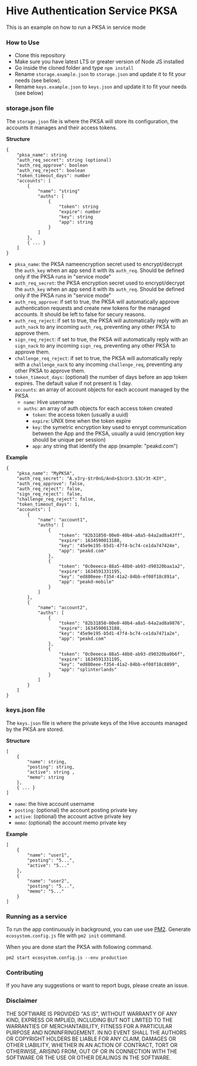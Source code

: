 # Hive Authentication Service PKSA

This is an example on how to run a PKSA in service mode

### How to Use

- Clone this repository
- Make sure you have latest LTS or greater version of Node JS installed
- Go inside the cloned folder and type `npm install`
- Rename `storage.example.json` to `storage.json` and update it to fit your needs (see below).
- Rename `keys.example.json` to `keys.json` and update it to fit your needs (see below) 

### storage.json file

The `storage.json` file is where the PKSA will store its configuration, the accounts it manages and their access tokens.

**Structure**

```
{
    "pksa_name": string
    "auth_req_secret": string (optional)
    "auth_req_approve": boolean
    "auth_req_reject": boolean
    "token_timeout_days": number
    "accounts": [
        {
            "name": "string"
            "auths": [
                {
                    "token": string
                    "expire": number
                    "key": string
                    "app": string
                }
            ]
        },
        { ... }
    ]
}
```

* `pksa_name`: the PKSA nameencryption secret used to encrypt/decrypt the `auth_key` when an app send it with its `auth_req`. Should be defined only if the PKSA runs in "service mode"
* `auth_req_secret`: the PKSA encryption secret used to encrypt/decrypt the `auth_key` when an app send it with its `auth_req`. Should be defined only if the PKSA runs in "service mode"
* `auth_req_approve`: if set to true, the PKSA will automatically approve authentication requests and create new tokens for the managed accounts. It should be left to false for secury reasons.
* `auth_req_reject`: if set to true, the PKSA will automatically reply with an `auth_nack` to any incoming `auth_req`, preventing any other PKSA to approve them.
* `sign_req_reject`: if set to true, the PKSA will automatically reply with an `sign_nack` to any incoming `sign_req`, preventing any other PKSA to approve them.
* `challenge_req_reject`: if set to true, the PKSA will automatically reply with a `challenge_nack` to any incoming `challenge_req`, preventing any other PKSA to approve them.
* `token_timeout_days`: (optional) the number of days before an app token expires. The default value if not present is 1 day.
* `accounts`: an array of account objects for each account managed by the PKSA
    * `name`: Hive username
    * `auths`: an array of auth objects for each access token created
        * `token`: the access token (usually a uuid)
        * `expire`: UNIX time when the token expire
        * `key`: the symetric encryption key used to enrypt communication between the App and the PKSA, usually a uuid (encryption key should be unique per session)
        * `app`: any string that identify the app (example: "peakd.com")

**Example**

```
{
    "pksa_name": "MyPKSA",
    "auth_req_secret": "A.v3ry-$tr0nG/And>$3cUr3.$3Cr3t-K3Y",
    "auth_req_approve": false,
    "auth_req_reject": false,
    "sign_req_reject": false,
    "challenge_req_reject": false,
    "token_timeout_days": 1,
    "accounts": [
        {
            "name": "account1",
            "auths": [
                {
                    "token": "82b31850-00e0-40b4-a8a5-64a2ad8a43ff",
                    "expire": 1634590013188,
                    "key": "45e9e195-b5d1-47f4-bc74-ce1da747424e",
                    "app": "peakd.com"
                },
                {
                    "token": "0c0eeeca-88a5-48b0-ab93-d90320baa1a2",
                    "expire": 1634591331195,
                    "key": "ed880eee-f354-41a2-84bb-ef08f18c891a",
                    "app": "peakd-mobile"
                }
            ]
        },
        {
            "name": "account2",
            "auths": [
                {
                    "token": "82b31850-00e0-40b4-a8a5-64a2ad8a9876",
                    "expire": 1634590013188,
                    "key": "45e9e195-b5d1-47f4-bc74-ce1da7471a2e",
                    "app": "peakd.com"
                },
                {
                    "token": "0c0eeeca-88a5-48b0-ab93-d90320ba9b6f",
                    "expire": 1634591331195,
                    "key": "ed880eee-f354-41a2-84bb-ef08f18c8899",
                    "app": "splinterlands"
                }
            ]
        }
    ]
}
```

### keys.json file

The `keys.json` file is where the private keys of the Hive accounts managed by the PKSA are stored.

**Structure**

```
[
    { 
        "name": string,
        "posting": string,
        "active": string ,
        "memo": string
    },
    { ... }
]
```
* `name`: the hive account username
* `posting`: (optional) the account posting private key
* `active`: (optional) the account active private key
* `memo`: (optional) the account memo private key

**Example**

```
[
    {
        "name": "user1",		
        "posting": "5...",
        "active": "5..." 
    },
    {
        "name": "user2",
        "posting": "5...",
        "memo": "5..."
    }
]
```

### Running as a service

To run the app continuously in background, you can use use [PM2](https://pm2.io/). 
Generate `ecosystem.config.js` file with `pm2 init` command.

When you are done start the PKSA with following command.

`pm2 start ecosystem.config.js --env production`

### Contributing

If you have any suggestions or want to report bugs, please create an issue.

### Disclaimer

THE SOFTWARE IS PROVIDED "AS IS", WITHOUT WARRANTY OF ANY KIND, EXPRESS OR 
IMPLIED, INCLUDING BUT NOT LIMITED TO THE WARRANTIES OF MERCHANTABILITY,
FITNESS FOR A PARTICULAR PURPOSE AND NONINFRINGEMENT. IN NO EVENT SHALL THE
AUTHORS OR COPYRIGHT HOLDERS BE LIABLE FOR ANY CLAIM, DAMAGES OR OTHER
LIABILITY, WHETHER IN AN ACTION OF CONTRACT, TORT OR OTHERWISE, ARISING FROM,
OUT OF OR IN CONNECTION WITH THE SOFTWARE OR THE USE OR OTHER DEALINGS IN
THE SOFTWARE.